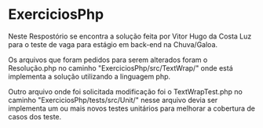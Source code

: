 # ExerciciosPhp

Neste Respostório se encontra a solução feita por Vitor Hugo da Costa Luz
para o teste de vaga para estágio em back-end na Chuva/Galoa.

Os arquivos que foram pedidos para serem alterados foram o Resolução.php no caminho "ExerciciosPhp/src/TextWrap/"
onde está implementa a solução utilizando a linguagem php.

Outro arquivo onde foi solicitada modificação foi o TextWrapTest.php no caminho "ExerciciosPhp/tests/src/Unit/"
nesse arquivo devia ser implementa um ou mais novos testes unitários para melhorar a cobertura de casos dos teste.
